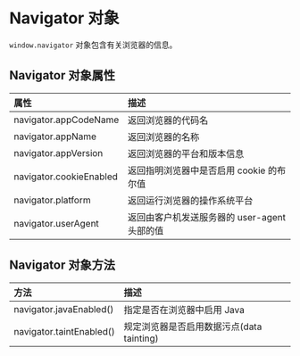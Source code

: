 # Navigator 对象

`window.navigator` 对象包含有关浏览器的信息。

## Navigator 对象属性

| 属性                    | 描述                                         |
| :---------------------- | :------------------------------------------- |
| navigator.appCodeName   | 返回浏览器的代码名                           |
| navigator.appName       | 返回浏览器的名称                             |
| navigator.appVersion    | 返回浏览器的平台和版本信息                   |
| navigator.cookieEnabled | 返回指明浏览器中是否启用 cookie 的布尔值     |
| navigator.platform      | 返回运行浏览器的操作系统平台                 |
| navigator.userAgent     | 返回由客户机发送服务器的 user-agent 头部的值 |

## Navigator 对象方法

| 方法                     | 描述                                      |
| :----------------------- | :---------------------------------------- |
| navigator.javaEnabled()  | 指定是否在浏览器中启用 Java               |
| navigator.taintEnabled() | 规定浏览器是否启用数据污点(data tainting) |
